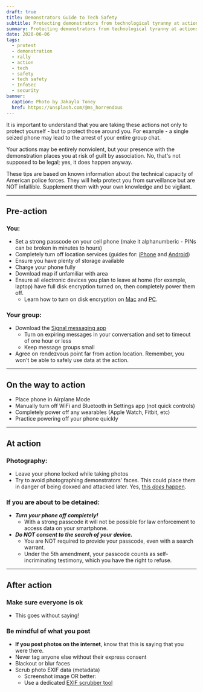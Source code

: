 ```yaml
---
draft: true
title: Demonstrators Guide to Tech Safety
subtitle: Protecting demonstrators from technological tyranny at actions
summary: Protecting demonstrators from technological tyranny at actions
date: 2020-06-06
tags:
  - protest
  - demonstration
  - rally
  - action
  - tech
  - safety
  - tech safety
  - InfoSec
  - security
banner:
  caption: Photo by Jakayla Toney
  href: https://unsplash.com/@ms_horrendous
---
```


It is important to understand that you are taking these actions not only to protect yourself - but to protect those around you. For example - a single seized phone may lead to the arrest of your entire group chat.

Your actions may be entirely nonviolent, but your presence with the demonstration places you at risk of guilt by association. No, that's not supposed to be legal; yes, it does happen anyway.

These tips are based on known information about the technical capacity of American police forces. They will help protect you from surveillance but are NOT infallible. Supplement them with your own knowledge and be vigilant.

---

## Pre-action

### You:

- Set a strong passcode on your cell phone (make it alphanumberic - PINs can be broken in minutes to hours)
- Completely turn off location services (guides for: [iPhone](https://support.apple.com/en-us/HT207092) and [Android](https://support.google.com/accounts/answer/3467281?hl=en))
- Ensure you have plenty of storage available
- Charge your phone fully
- Download map if unfamiliar with area
- Ensure all electronic devices you plan to leave at home (for example, laptop) have full disk encryption turned on, then completely power them off.
  - Learn how to turn on disk encryption on [Mac](https://support.apple.com/en-us/HT204837) and [PC](https://support.microsoft.com/en-us/help/4502379/windows-10-device-encryption).

### Your group:

- Download the [Signal messaging app](https://signal.org)
  - Turn on expiring messages in your conversation and set to timeout of one hour or less
  - Keep message groups small
- Agree on rendezvous point far from action location. Remember, you won't be able to safely use data at the action.

---

## On the way to action

- Place phone in Airplane Mode
- Manually turn off WiFi and Bluetooth in Settings app (not quick controls)
- Completely power off any wearables (Apple Watch, Fitbit, etc)
- Practice powering off your phone quickly

---

## At action

### Photography:

- Leave your phone locked while taking photos
- Try to avoid photographing demonstrators' faces. This could place them in danger of being doxxed and attacked later. Yes, [this *does* happen](https://www.nbcnews.com/news/us-news/puzzling-number-men-tied-ferguson-protests-have-died-n984261).

### If you are about to be detained:

- ***Turn your phone off completely!***
  - With a strong passcode it will not be possible for law enforcement to access data on your smartphone.
- ***Do NOT consent to the search of your device.***
  - You are NOT required to provide your passcode, even with a search warrant.
  - Under the 5th amendment, your passcode counts as self-incriminating testimony, which you have the right to refuse.

---

## After action

### Make sure everyone is ok

- This goes without saying!

### Be mindful of what you post

- **If you post photos on the internet**, know that this is saying that you were there.
- Never tag anyone else without their express consent
- Blackout or blur faces
- Scrub photo EXIF data (metadata)
  - Screenshot image OR better:
  - Use a dedicated [EXIF scrubber tool](https://everestpipkin.github.io/image-scrubber/)